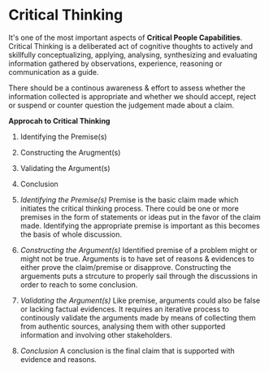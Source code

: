 # Critical Thinking
It's one of the most important aspects of **Critical People Capabilities**.
Critical Thinking is a deliberated act of cognitive thoughts to actively and skillfully conceptualizing, applying, analysing, synthesizing and evaluating information gathered by observations, experience, reasoning or communication as a guide.

There should be a continous awareness & effort to assess whether the information collected is appropriate and whether we should accept, reject or suspend or counter question the judgement made about a claim.

**Approcah to Critical Thinking**
1. Identifying the Premise(s)
2. Constructing the Arugment(s)
3. Validating the Argument(s)
4. Conclusion

1. _Identifying the Premise(s)_
Premise is the basic claim made which initiates the critical thinking process. There could be one or more premises in the form of statements or ideas put in the favor of the claim made. Identifying the appropriate premise is important as this becomes the basis of whole discussion.

2. _Constructing the Argument(s)_
Identified premise of a problem might or might not be true. Arguments is to have set of reasons & evidences to either prove the claim/premise or disapprove.
Constructing the arguements puts a strcuture to properly sail through the discussions in order to reach to some conclusion.

3. _Validating the Argument(s)_
Like premise, arguments could also be false or lacking factual evidences. It requires an iterative process to continously validate the arguments made by means of collecting them from authentic sources, analysing them with other supported information and involving other stakeholders.

4. _Conclusion_
A conclusion is the final claim that is supported with evidence and reasons.

